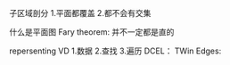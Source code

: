 子区域剖分
1.平面都覆盖
2.都不会有交集


什么是平面图
Fary theorem:
并不一定都是直的

repersenting VD
1.数据
2.查找
3.遍历
DCEL：
TWin Edges: